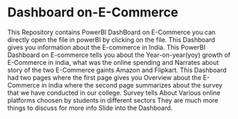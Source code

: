 # Dashboard on-E-Commerce
This Repository contains PowerBI DashBoard on E-Commerce you can directly open the file in powerBI by clicking on the file. This Dashboard gives you information about the E-commerce in India. This PowerBI Dashboard on E-commerce tells you about the Year-on-year(yoy) growth of E-Commerce in india, what was the online spending and Narrates about story of the two E-Commerce gaints Amazon and Flipkart. This Dashboard had two pages where the first page gives you Overview about the E-Commerce in india where the second page summarizes about the survey that we have conducted in our college.
Survey tells About Various online platforms choosen by students in different sectors 
They are much more things to discuss 
for more info Slide into the Dashboard.
